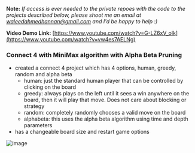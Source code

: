**Note:** _If access is ever needed to the private repoes with the code to the projects described below, please shoot me an email at waleedahmedhannan@gmail.com and I'd be happy to help :)_

**Video Demo Link:** [https://www.youtube.com/watch?v=G-LZ6xV_olk](https://www.youtube.com/watch?v=vw4es7AELNg)

### Connect 4 with MiniMax algorithm with Alpha Beta Pruning

* created a connect 4 project which has 4 options, human, greedy, random and alpha beta
    * human: just the standard human player that can be controlled by clicking on the board
    * greedy: always plays on the left until it sees a win anywhere on the board, then it will play that move. Does not care about blocking or strategy
    * random: completely randomly chooses a valid move on the board
    * alphabeta: this uses the alpha beta algorithm using time and depth parameters
* has a changeable board size and restart game options

![image](https://user-images.githubusercontent.com/71393162/234927243-2f55397f-0e4b-4541-8ef9-f32eb21bfb8f.png)

